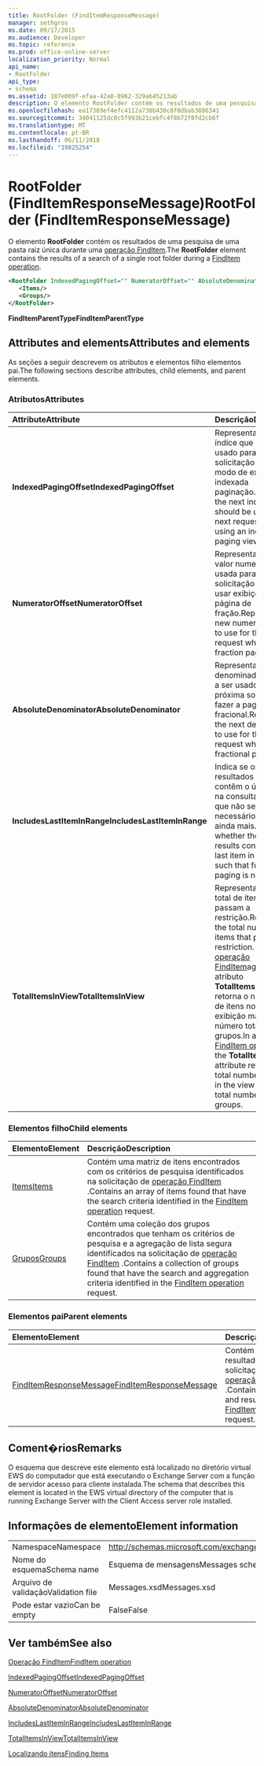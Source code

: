 ```yaml
---
title: RootFolder (FindItemResponseMessage)
manager: sethgros
ms.date: 09/17/2015
ms.audience: Developer
ms.topic: reference
ms.prod: office-online-server
localization_priority: Normal
api_name:
- RootFolder
api_type:
- schema
ms.assetid: 187e009f-efaa-42a8-8962-329a645213ab
description: O elemento RootFolder contém os resultados de uma pesquisa de uma pasta raiz única durante uma operação FindItem.
ms.openlocfilehash: ea17369ef4efc4112a738b430c8f0dbab3886341
ms.sourcegitcommit: 34041125dc8c5f993b21cebfc4f8b72f0fd2cb6f
ms.translationtype: MT
ms.contentlocale: pt-BR
ms.lasthandoff: 06/11/2018
ms.locfileid: "19825254"
---
```

# <a name="rootfolder-finditemresponsemessage"></a><span data-ttu-id="0857d-103">RootFolder (FindItemResponseMessage)</span><span class="sxs-lookup"><span data-stu-id="0857d-103">RootFolder (FindItemResponseMessage)</span></span>

<span data-ttu-id="0857d-104">O elemento **RootFolder** contém os resultados de uma pesquisa de uma pasta raiz única durante uma [operação FindItem](finditem-operation.md).</span><span class="sxs-lookup"><span data-stu-id="0857d-104">The **RootFolder** element contains the results of a search of a single root folder during a [FindItem operation](finditem-operation.md).</span></span>
  
```xml
<RootFolder IndexedPagingOffset="" NumeratorOffset="" AbsoluteDenominator="" IncludesLastItemInRange="" TotalItemsInView="">
   <Items/>
   <Groups/>
</RootFolder>
```

 <span data-ttu-id="0857d-105">**FindItemParentType**</span><span class="sxs-lookup"><span data-stu-id="0857d-105">**FindItemParentType**</span></span>
## <a name="attributes-and-elements"></a><span data-ttu-id="0857d-106">Attributes and elements</span><span class="sxs-lookup"><span data-stu-id="0857d-106">Attributes and elements</span></span>

<span data-ttu-id="0857d-107">As seções a seguir descrevem os atributos e elementos filho elementos pai.</span><span class="sxs-lookup"><span data-stu-id="0857d-107">The following sections describe attributes, child elements, and parent elements.</span></span>
  
### <a name="attributes"></a><span data-ttu-id="0857d-108">Atributos</span><span class="sxs-lookup"><span data-stu-id="0857d-108">Attributes</span></span>

|<span data-ttu-id="0857d-109">**Attribute**</span><span class="sxs-lookup"><span data-stu-id="0857d-109">**Attribute**</span></span>|<span data-ttu-id="0857d-110">**Descrição**</span><span class="sxs-lookup"><span data-stu-id="0857d-110">**Description**</span></span>|
|:-----|:-----|
|<span data-ttu-id="0857d-111">**IndexedPagingOffset**</span><span class="sxs-lookup"><span data-stu-id="0857d-111">**IndexedPagingOffset**</span></span> <br/> |<span data-ttu-id="0857d-112">Representa o próximo índice que deve ser usado para a próxima solicitação ao usar o modo de exibição indexada paginação.</span><span class="sxs-lookup"><span data-stu-id="0857d-112">Represents the next index that should be used for the next request when using an indexed paging view.</span></span>  <br/> |
|<span data-ttu-id="0857d-113">**NumeratorOffset**</span><span class="sxs-lookup"><span data-stu-id="0857d-113">**NumeratorOffset**</span></span> <br/> |<span data-ttu-id="0857d-114">Representa o novo valor numerador usada para a próxima solicitação quando usar exibições de página de fração.</span><span class="sxs-lookup"><span data-stu-id="0857d-114">Represents the new numerator value to use for the next request when using fraction page views.</span></span>  <br/> |
|<span data-ttu-id="0857d-115">**AbsoluteDenominator**</span><span class="sxs-lookup"><span data-stu-id="0857d-115">**AbsoluteDenominator**</span></span> <br/> |<span data-ttu-id="0857d-116">Representa o denominador próximo a ser usado para a próxima solicitação ao fazer a paginação fracional.</span><span class="sxs-lookup"><span data-stu-id="0857d-116">Represents the next denominator to use for the next request when doing fractional paging.</span></span>  <br/> |
|<span data-ttu-id="0857d-117">**IncludesLastItemInRange**</span><span class="sxs-lookup"><span data-stu-id="0857d-117">**IncludesLastItemInRange**</span></span> <br/> |<span data-ttu-id="0857d-118">Indica se os resultados atuais contêm o último item na consulta, de forma que não seja necessário paginação ainda mais.</span><span class="sxs-lookup"><span data-stu-id="0857d-118">Indicates whether the current results contain the last item in the query, such that further paging is not needed.</span></span>  <br/> |
|<span data-ttu-id="0857d-119">**TotalItemsInView**</span><span class="sxs-lookup"><span data-stu-id="0857d-119">**TotalItemsInView**</span></span> <br/> |<span data-ttu-id="0857d-120">Representa o número total de itens que passam a restrição.</span><span class="sxs-lookup"><span data-stu-id="0857d-120">Represents the total number of items that pass the restriction.</span></span> <span data-ttu-id="0857d-121">Em uma [operação FindItem](finditem-operation.md)agrupada, o atributo **TotalItemsInView** retorna o número total de itens no modo de exibição mais o número total de grupos.</span><span class="sxs-lookup"><span data-stu-id="0857d-121">In a grouped [FindItem operation](finditem-operation.md), the **TotalItemsInView** attribute returns the total number of items in the view plus the total number of groups.</span></span>  <br/> |
   
### <a name="child-elements"></a><span data-ttu-id="0857d-122">Elementos filho</span><span class="sxs-lookup"><span data-stu-id="0857d-122">Child elements</span></span>

|<span data-ttu-id="0857d-123">**Elemento**</span><span class="sxs-lookup"><span data-stu-id="0857d-123">**Element**</span></span>|<span data-ttu-id="0857d-124">**Descrição**</span><span class="sxs-lookup"><span data-stu-id="0857d-124">**Description**</span></span>|
|:-----|:-----|
|[<span data-ttu-id="0857d-125">Items</span><span class="sxs-lookup"><span data-stu-id="0857d-125">Items</span></span>](items.md) <br/> |<span data-ttu-id="0857d-126">Contém uma matriz de itens encontrados com os critérios de pesquisa identificados na solicitação de [operação FindItem](finditem-operation.md) .</span><span class="sxs-lookup"><span data-stu-id="0857d-126">Contains an array of items found that have the search criteria identified in the [FindItem operation](finditem-operation.md) request.</span></span>  <br/> |
|[<span data-ttu-id="0857d-127">Grupos</span><span class="sxs-lookup"><span data-stu-id="0857d-127">Groups</span></span>](groups.md) <br/> |<span data-ttu-id="0857d-128">Contém uma coleção dos grupos encontrados que tenham os critérios de pesquisa e a agregação de lista segura identificados na solicitação de [operação FindItem](finditem-operation.md) .</span><span class="sxs-lookup"><span data-stu-id="0857d-128">Contains a collection of groups found that have the search and aggregation criteria identified in the [FindItem operation](finditem-operation.md) request.</span></span>  <br/> |
   
### <a name="parent-elements"></a><span data-ttu-id="0857d-129">Elementos pai</span><span class="sxs-lookup"><span data-stu-id="0857d-129">Parent elements</span></span>

|<span data-ttu-id="0857d-130">**Elemento**</span><span class="sxs-lookup"><span data-stu-id="0857d-130">**Element**</span></span>|<span data-ttu-id="0857d-131">**Descrição**</span><span class="sxs-lookup"><span data-stu-id="0857d-131">**Description**</span></span>|
|:-----|:-----|
|[<span data-ttu-id="0857d-132">FindItemResponseMessage</span><span class="sxs-lookup"><span data-stu-id="0857d-132">FindItemResponseMessage</span></span>](finditemresponsemessage.md) <br/> |<span data-ttu-id="0857d-133">Contém o status e o resultado de uma solicitação de [operação FindItem](finditem-operation.md) .</span><span class="sxs-lookup"><span data-stu-id="0857d-133">Contains the status and result of a [FindItem operation](finditem-operation.md) request.</span></span>  <br/> |
   
## <a name="remarks"></a><span data-ttu-id="0857d-134">Coment�rios</span><span class="sxs-lookup"><span data-stu-id="0857d-134">Remarks</span></span>

<span data-ttu-id="0857d-135">O esquema que descreve este elemento está localizado no diretório virtual EWS do computador que está executando o Exchange Server com a função de servidor acesso para cliente instalada.</span><span class="sxs-lookup"><span data-stu-id="0857d-135">The schema that describes this element is located in the EWS virtual directory of the computer that is running Exchange Server with the Client Access server role installed.</span></span>
  
## <a name="element-information"></a><span data-ttu-id="0857d-136">Informações de elemento</span><span class="sxs-lookup"><span data-stu-id="0857d-136">Element information</span></span>

|||
|:-----|:-----|
|<span data-ttu-id="0857d-137">Namespace</span><span class="sxs-lookup"><span data-stu-id="0857d-137">Namespace</span></span>  <br/> |http://schemas.microsoft.com/exchange/services/2006/messages  <br/> |
|<span data-ttu-id="0857d-138">Nome do esquema</span><span class="sxs-lookup"><span data-stu-id="0857d-138">Schema name</span></span>  <br/> |<span data-ttu-id="0857d-139">Esquema de mensagens</span><span class="sxs-lookup"><span data-stu-id="0857d-139">Messages schema</span></span>  <br/> |
|<span data-ttu-id="0857d-140">Arquivo de validação</span><span class="sxs-lookup"><span data-stu-id="0857d-140">Validation file</span></span>  <br/> |<span data-ttu-id="0857d-141">Messages.xsd</span><span class="sxs-lookup"><span data-stu-id="0857d-141">Messages.xsd</span></span>  <br/> |
|<span data-ttu-id="0857d-142">Pode estar vazio</span><span class="sxs-lookup"><span data-stu-id="0857d-142">Can be empty</span></span>  <br/> |<span data-ttu-id="0857d-143">False</span><span class="sxs-lookup"><span data-stu-id="0857d-143">False</span></span>  <br/> |
   
## <a name="see-also"></a><span data-ttu-id="0857d-144">Ver também</span><span class="sxs-lookup"><span data-stu-id="0857d-144">See also</span></span>



[<span data-ttu-id="0857d-145">Operação FindItem</span><span class="sxs-lookup"><span data-stu-id="0857d-145">FindItem operation</span></span>](finditem-operation.md)
  
[<span data-ttu-id="0857d-146">IndexedPagingOffset</span><span class="sxs-lookup"><span data-stu-id="0857d-146">IndexedPagingOffset</span></span>](https://msdn.microsoft.com/library/ExchangeWebServices.FindItemParentType.IndexedPagingOffset.aspx)
  
[<span data-ttu-id="0857d-147">NumeratorOffset</span><span class="sxs-lookup"><span data-stu-id="0857d-147">NumeratorOffset</span></span>](https://msdn.microsoft.com/library/ExchangeWebServices.FindItemParentType.NumeratorOffset.aspx)
  
[<span data-ttu-id="0857d-148">AbsoluteDenominator</span><span class="sxs-lookup"><span data-stu-id="0857d-148">AbsoluteDenominator</span></span>](https://msdn.microsoft.com/library/ExchangeWebServices.FindItemParentType.AbsoluteDenominator.aspx)
  
[<span data-ttu-id="0857d-149">IncludesLastItemInRange</span><span class="sxs-lookup"><span data-stu-id="0857d-149">IncludesLastItemInRange</span></span>](https://msdn.microsoft.com/library/ExchangeWebServices.FindItemParentType.IncludesLastItemInRange.aspx)
  
[<span data-ttu-id="0857d-150">TotalItemsInView</span><span class="sxs-lookup"><span data-stu-id="0857d-150">TotalItemsInView</span></span>](https://msdn.microsoft.com/library/ExchangeWebServices.FindItemParentType.TotalItemsInView.aspx)


[<span data-ttu-id="0857d-151">Localizando itens</span><span class="sxs-lookup"><span data-stu-id="0857d-151">Finding Items</span></span>](http://msdn.microsoft.com/library/63af1f9c-464b-4fca-9ae3-3d60f24ca93c%28Office.15%29.aspx)

